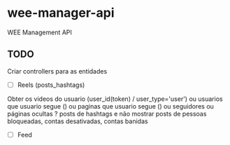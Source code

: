 # wee-manager-api

WEE Management API

## TODO

Criar controllers para as entidades

* [ ] Reels (posts_hashtags)

Obter os videos do usuario (user_id(token) / user_type='user') 
    ou usuarios que usuario segue ()
    ou paginas que usuario segue ()
    ou seguidores ou páginas ocultas
    ? posts de hashtags
    e não mostrar posts de pessoas bloqueadas, contas desativadas, contas banidas



* [ ] Feed